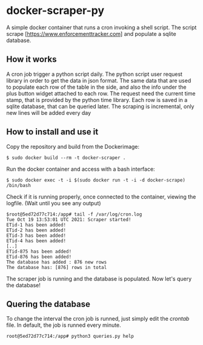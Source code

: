 # docker-scraper-py
A simple docker container that runs a cron invoking a shell script.
The script scrape [https://www.enforcementtracker.com] and populate a sqlite database.

## How it works
A cron job trigger a python script daily.
The python script user request library in order to get the data in json format. The same data that are used to populate each row of the table in the side, and also the info under the plus button widget attached to each row.
The request need the current time stamp, that is provided by the python time library.
Each row is saved in a sqlite database, that can be queried later.
The scraping is incremental, only new lines will be added every day

## How to install and use it
Copy the repository and build from the Dockerimage:


`$ sudo docker build --rm -t docker-scraper . `


Run the docker container and access with a bash interface:
```
$ sudo docker exec -t -i $(sudo docker run -t -i -d docker-scrape) /bin/bash
```


Check if it is running properly, once connected to the container, viewing the logfile. (Wait until you see any output)

```
$root@5ed72d77c714:/app# tail -f /var/log/cron.log
Tue Oct 19 13:53:01 UTC 2021: Scraper started!
ETid-1 has been added!
ETid-2 has been added!
ETid-3 has been added!
ETid-4 has been added!
[..]
ETid-875 has been added!
ETid-876 has been added!
The database has added : 876 new rows
The database has: [876] rows in total

```

The scraper job is running and the database is populated. 
Now let's query the database! 


## Quering the database
To change the interval the cron job is runned, just simply edit the *crontab* file. In default, the job is runned every minute.
```
root@5ed72d77c714:/app# python3 queries.py help
   
```
